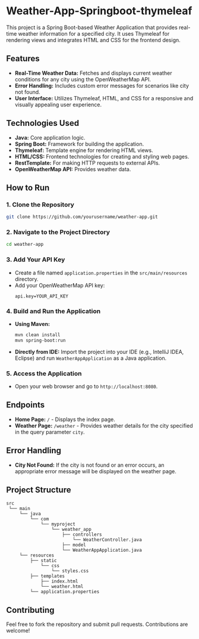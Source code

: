 
# Weather-App-Springboot-thymeleaf

This project is a Spring Boot-based Weather Application that provides real-time weather information for a specified city. It uses Thymeleaf for rendering views and integrates HTML and CSS for the frontend design.

## Features
- **Real-Time Weather Data:** Fetches and displays current weather conditions for any city using the OpenWeatherMap API.
- **Error Handling:** Includes custom error messages for scenarios like city not found.
- **User Interface:** Utilizes Thymeleaf, HTML, and CSS for a responsive and visually appealing user experience.

## Technologies Used
- **Java:** Core application logic.
- **Spring Boot:** Framework for building the application.
- **Thymeleaf:** Template engine for rendering HTML views.
- **HTML/CSS:** Frontend technologies for creating and styling web pages.
- **RestTemplate:** For making HTTP requests to external APIs.
- **OpenWeatherMap API:** Provides weather data.

## How to Run

### 1. Clone the Repository
```bash
git clone https://github.com/yourusername/weather-app.git
```

### 2. Navigate to the Project Directory
```bash
cd weather-app
```

### 3. Add Your API Key
- Create a file named `application.properties` in the `src/main/resources` directory.
- Add your OpenWeatherMap API key:
  ```properties
  api.key=YOUR_API_KEY
  ```

### 4. Build and Run the Application
- **Using Maven:**
  ```bash
  mvn clean install
  mvn spring-boot:run
  ```
- **Directly from IDE:** Import the project into your IDE (e.g., IntelliJ IDEA, Eclipse) and run `WeatherAppApplication` as a Java application.

### 5. Access the Application
- Open your web browser and go to `http://localhost:8080`.

## Endpoints
- **Home Page:** `/` - Displays the index page.
- **Weather Page:** `/weather` - Provides weather details for the city specified in the query parameter `city`.

## Error Handling
- **City Not Found:** If the city is not found or an error occurs, an appropriate error message will be displayed on the weather page.

## Project Structure
```
src
 └── main
     └── java
         └── com
             └── myproject
                 └── weather_app
                     ├── controllers
                         └── WeatherController.java
                     ├── model
                     └── WeatherAppApplication.java
     └── resources
         ├── static
             └── css
                 └── styles.css
         ├── templates
             ├── index.html
             └── weather.html
         └── application.properties
```


## Contributing
Feel free to fork the repository and submit pull requests. Contributions are welcome!

